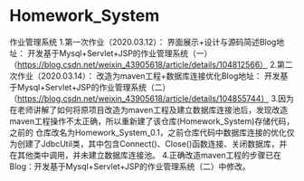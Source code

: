 # Homework_System
作业管理系统
1.第一次作业（2020.03.12）：
  界面展示+设计与源码简述Blog地址：
    开发基于Mysql+Servlet+JSP的作业管理系统（一）（https://blog.csdn.net/weixin_43905618/article/details/104812566）
2.第二次作业（2020.03.14）：
  改造为maven工程+数据库连接优化Blog地址：
    开发基于Mysql+Servlet+JSP的作业管理系统（二）（https://blog.csdn.net/weixin_43905618/article/details/104855744）
3.因为在老师讲解了如何将原项目改造为maven工程及建立数据库连接池后，发现改造maven工程操作不太正确，所以重新建了该仓库(Homework_System)存储代码，之前的 仓库改名为Homework_System_0.1，之前仓库代码中数据库连接的优化仅为创建了JdbcUtil类，其中包含Connect()、Close()函数连接、关闭数据库，并在其他类中调用，并未建立数据库连接池。
4.正确改造maven工程的步骤已在Blog：开发基于Mysql+Servlet+JSP的作业管理系统（二）中修改。
